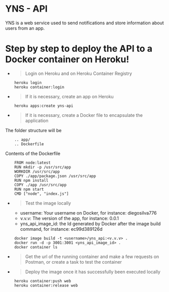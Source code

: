# YNS - API

YNS is a web service used to send notifications and store information about users from an app.

# Step by step to deploy the API to a Docker container on Heroku!

  - > Login on Heroku and on Heroku Container Registry
```
    heroku login
    heroku container:login
```
  - > If it is necessary, create an app on Heroku
```
    heroku apps:create yns-api
```    
  - > If it is necessary, create a Docker file to encapsulate the application
 
The folder structure will be
```
    .. app/
    .. Dockerfile
```
Contents of the Dockerfile
```
    FROM node:latest
    RUN mkdir -p /usr/src/app
    WORKDIR /usr/src/app
    COPY ./app/package.json /usr/src/app
    RUN npm install
    COPY ./app /usr/src/app
    RUN npm start
    CMD ["node", "index.js"]
```

  - > Test the image locally
    - username: Your username on Docker, for instance: 
    diegosilva776
    - v.v.v: The version of the app, for instance: 
    0.0.1
    - yns_api_image_id: the Id generated by Docker after the image build command, for instance: 
    ec99d389126d
```
    docker image build -t <username>/yns_api:<v.v.v> .
    docker run -d -p 3001:3001 <yns_api_image_id> .
    docker container ls
```
   - > Get the url of the running container and make a few requests on Postman, or create a task to test the container

   - > Deploy the image once it has successfully been executed locally
```
    heroku container:push web
    heroku container:release web
```
